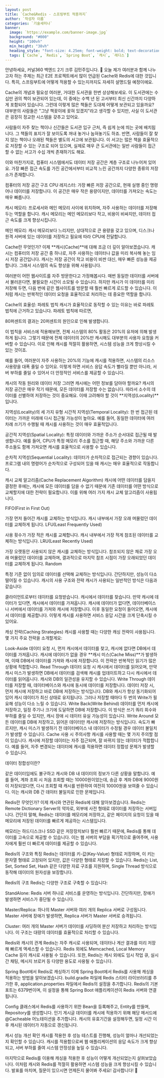 ```yaml
---
layout: post  
title: `Cache&Redis - 스프링부트 적용까지`
author: `작성자 이름`
categories: `기술세미나`
banner:
  image: `https://example.com/banner-image.jpg`
  background: "#000"
  height: "100vh"
  min_height: "38vh"
  heading_style: "font-size: 4.25em; font-weight: bold; text-decoration: underline"
  tags: [`Cache`, `Redis`, `Spring Boot`, `캐시`, `레디스`]
---
```


안녕하세요, 커널360 백엔드 2기 크루 김민주입니다. 🎀 오늘 제가 여러분과 함께 나누고자 하는 주제는 최근 E2E 프로젝트에서 많이 언급된 Cache와 Redis에 대한 것입니다. 특히, 스프링부트에 어떻게 적용할 수 있는지까지도 자세히 설명드릴 예정이에요.

Cache의 개념과 필요성
여러분, 거대한 도서관을 한번 상상해보세요. 이 도서관에는 수십만 권의 책이 보관되어 있는데, 이 중에는 수백 년 된 고서부터 최신 신간까지 다양하게 포함되어 있습니다. 그런데 이렇게 많은 책들은 도대체 어떻게 보관되고 있을까요? 대부분의 사람들은 "그냥 책꽂이에 꽂혀 있겠지"라고 생각할 수 있지만, 사실 이 도서관은 굉장히 정교한 시스템을 갖추고 있어요.

사람들이 자주 찾는 책이나 신간들은 도서관 입구 근처, 즉 쉽게 눈에 띄는 곳에 배치됩니다. 그 책들의 표지가 잘 보이도록 꺼내 놓거나 눕혀놓기도 하죠. 반면, 사람들이 잘 찾지 않는 책이나 오래된 책들은 별도의 서고에 보관됩니다. 이 서고는 많은 책을 효율적으로 저장할 수 있는 구조로 되어 있으며, 실제로 매우 큰 도서관에는 일반 사람들이 접근할 수 없는 서고가 수십 개씩 존재하기도 해요.

이와 마찬가지로, 컴퓨터 시스템에서도 데이터 저장 공간은 계층 구조로 나누어져 있어요. 가장 빠른 접근 속도를 가진 공간에서부터 비교적 느린 공간까지 다양한 종류의 저장소가 존재합니다.

컴퓨터의 저장 공간 구조
CPU 레지스터: 가장 빠른 저장 공간으로, 현재 실행 중인 명령어나 데이터를 저장합니다. 이 공간은 매우 작은 용량이지만, 데이터를 가져오는 속도는 매우 빠릅니다.

캐시 메모리: 프로세서와 메인 메모리 사이에 위치하며, 자주 사용하는 데이터를 저장해두는 역할을 합니다. 캐시 메모리는 메인 메모리보다 작고, 비용이 비싸지만, 데이터 접근 속도를 크게 향상시킵니다.

메인 메모리: 캐시 메모리보다 느리지만, 상대적으로 큰 용량을 갖고 있으며, 디스크나 원격 서버에 있는 데이터를 저장하고 필요에 따라 CPU에 전달합니다.

Cache란 무엇인가?
이제 **캐시(Cache)**에 대해 조금 더 깊이 알아보겠습니다. 캐시는 컴퓨터의 저장 공간 중 하나로, 자주 사용하는 데이터나 값을 미리 복사해 놓는 임시 저장 공간입니다. 캐시는 저장 공간이 작고 비용이 비싼 대신, 매우 빠른 성능을 제공합니다. 그래서 시스템의 속도 향상을 위해 사용됩니다.

여러분이 어떤 웹사이트를 자주 방문한다고 가정해봅시다. 매번 동일한 데이터를 서버에서 불러온다면, 불필요한 시간이 소모될 수 있습니다. 하지만 캐시가 이 데이터를 미리 저장해 두면, 다음 번에 같은 웹사이트를 방문할 때 훨씬 빠르게 로드할 수 있습니다. 이처럼 캐시는 반복적인 데이터 요청을 효율적으로 처리하는 데 중요한 역할을 합니다.

Cache의 효율성: 파레토 법칙
캐시가 효율적으로 동작할 수 있는 이유는 바로 파레토 법칙에 근거하고 있습니다. 파레토 법칙에 따르면,

80퍼센트의 결과는 20퍼센트의 원인으로 인해 발생합니다.

이 법칙을 서비스에 적용해보면, 전체 시스템의 80% 활동은 20%의 유저에 의해 발생하게 됩니다. 그렇기 때문에 전체 데이터의 20%만 캐시해도 대부분의 사용자 요청을 커버할 수 있습니다. 이로 인해 캐시를 적절히 활용하면, 시스템 성능을 크게 향상시킬 수 있는 것이죠.

예를 들어, 여러분이 자주 사용하는 20%의 기능에 캐시를 적용하면, 시스템의 리소스 사용량을 대폭 줄일 수 있어요. 이렇게 하면 서비스 응답 속도가 빨라질 뿐만 아니라, 서버 부하를 줄일 수 있어서 더 안정적인 서비스를 제공할 수 있습니다.

캐시의 작동 원리와 데이터 저장
그러면 캐시에는 어떤 정보를 담아야 할까요? 캐시의 저장 공간은 매우 작기 때문에, 모든 데이터를 저장할 수는 없습니다. 따라서 소수의 데이터를 선별하여 저장하는 것이 중요해요. 이때 고려해야 할 것이 **지역성(Locality)**입니다.

지역성(Locality)의 세 가지 유형
시간적 지역성(Temporal Locality): 한 번 접근된 데이터는 가까운 미래에 다시 접근될 가능성이 높아요. 예를 들어, 동일한 데이터에 여러 차례 쓰기가 수행될 때 캐시를 사용하는 것이 매우 효율적입니다.

공간적 지역성(Spatial Locality): 특정 데이터와 가까운 주소가 순서대로 접근될 때 발생합니다. 예를 들어, CPU가 특정 메모리 주소를 접근할 때, 해당 주소와 가까운 다른 주소들도 함께 가져오면 캐시를 효율적으로 사용할 수 있습니다.

순차적 지역성(Sequential Locality): 데이터가 순차적으로 접근되는 경향이 있습니다. 프로그램 내의 명령어가 순차적으로 구성되어 있을 때 캐시는 매우 효율적으로 작동합니다.

캐시 교체 알고리즘(Cache Replacement Algorithm)
캐시에 어떤 데이터를 담을지 결정한 후에는, 캐시에 모든 데이터를 담을 수 없기 때문에 기존 데이터를 어떤 방식으로 교체할지에 대한 전략이 필요합니다. 이를 위해 여러 가지 캐시 교체 알고리즘이 사용됩니다.

FIFO(First in First Out)

가장 먼저 들어간 캐시를 교체하는 방식입니다. 캐시 내부에서 가장 오래 머물렀던 데이터를 교체하게 됩니다.
LFU(Least Frequently Used)

사용 횟수가 가장 적은 캐시를 교체합니다. 캐시 내부에서 가장 적게 참조된 데이터를 교체하는 방식입니다.
LRU(Least Recently Used)

가장 오랫동안 사용되지 않은 캐시를 교체하는 방식입니다. 참조되지 않은 채로 가장 오래 머물렀던 데이터를 교체하며, 결과적으로 마지막 참조 시점이 가장 오래되었던 데이터를 교체하게 됩니다.
Random

특정 기준 없이 임의로 데이터를 선택해 교체하는 방식입니다. 간단하지만, 성능이 다소 떨어질 수 있습니다.
캐시의 사용 구조와 전략
캐시가 사용되는 일반적인 방식은 다음과 같습니다:

클라이언트로부터 데이터를 요청받습니다.
캐시에서 데이터를 찾습니다. 만약 캐시에 데이터가 있다면, 캐시에서 데이터를 가져옵니다.
캐시에 데이터가 없다면, 데이터베이스나 서버에서 데이터를 가져와 캐시에 저장합니다.
이후 동일한 요청이 들어오면, 캐시에서 데이터를 제공합니다.
이렇게 캐시를 사용하면 서비스 응답 시간을 크게 단축시킬 수 있어요.

캐싱 전략(Caching Strategies)
캐시를 사용할 때는 다양한 캐싱 전략이 사용됩니다. 몇 가지 주요 전략을 소개할게요:

Look-Aside
데이터 요청 시, 먼저 캐시에서 데이터를 찾고, 캐시에 없다면 DB에서 데이터를 가져옵니다. 캐시에 데이터가 없을 경우 **캐시 미스(Cache Miss)**가 발생하며, 이때 DB에서 데이터를 가져와 캐시에 저장합니다. 이 전략은 반복적인 읽기가 많은 상황에 적합합니다.
Read Through
데이터 요청 시 캐시에서 데이터를 읽어오며, 만약 캐시 미스가 발생하면 DB에서 데이터를 검색해 캐시를 업데이트하고 다시 캐시에서 데이터를 읽어옵니다. 캐시와 DB의 일관성을 유지할 수 있습니다.
Write Through
데이터를 저장할 때, 데이터베이스와 캐시에 동시에 데이터를 저장합니다. 데이터 저장 시, 먼저 캐시에 저장하고 바로 DB에 저장하는 방식입니다. DB와 캐시가 항상 동기화되어 있어 캐시 데이터가 최신 상태로 유지됩니다. 그러나 저장할 때마다 두 번의 Write가 필요해 성능이 다소 느릴 수 있습니다.
Write Back(Write Behind)
데이터를 먼저 캐시에 저장하고, 일정 주기나 크기에 도달하면 DB에 저장합니다. 이 방식은 쓰기 쿼리 회수와 부하를 줄일 수 있지만, 캐시 장애 시 데이터 유실 가능성이 있습니다.
Write Around
모든 데이터를 DB에 저장하고, 읽어온 데이터만 캐시에 저장하는 방식입니다. 속도가 빠르지만, 캐시 미스가 발생하기 전 데이터베이스 내 데이터가 수정될 경우 데이터 불일치가 발생할 수 있습니다.
Cache 사용 시 주의사항
캐시를 사용할 때는 몇 가지 주의할 점이 있습니다. 캐시에 저장할 데이터는 자주 접근되며, 잘 바뀌지 않는 데이터가 적합합니다. 예를 들어, 자주 변경되는 데이터에 캐시를 적용하면 데이터 정합성 문제가 발생할 수 있습니다.

데이터 정합성이란?

같은 데이터임에도 불구하고 캐시와 DB 내 데이터의 정보가 다른 상황을 말합니다. 예를 들어, 계좌 조회 시 처음 조회할 때는 10000원이었는데, 송금 후 계좌 DB에 9000원이 저장되었다면, 다시 조회할 때 캐시를 반환하여 여전히 10000원을 보여줄 수 있습니다. 이는 캐시와 DB 간 데이터 불일치로 인한 문제입니다.

Redis란 무엇인가?
이제 캐시와 연관된 Redis에 대해 알아보겠습니다. Redis는 Remote Dictionary Server의 약자로, 외부에 사전 형태로 데이터를 저장하는 서버입니다. 간단히 말해, Redis는 데이터를 메모리에 저장하고, 같은 페이지의 요청이 있을 때 메모리에 저장된 데이터를 빠르게 제공하는 시스템입니다.

메모리는 하드디스크나 SSD 같은 저장장치보다 훨씬 빠르기 때문에, Redis를 통해 데이터를 고속으로 제공할 수 있습니다. 이는 웹 서버의 부담을 획기적으로 줄여주며, 사용자에게 훨씬 더 빠르게 데이터를 제공할 수 있습니다.

Redis의 구조와 특징
Redis는 데이터를 키-값(Key-Value) 형태로 저장하며, 이 키는 문자열 형태로 고정되어 있지만, 값은 다양한 형태로 저장할 수 있습니다. Redis는 List, Set, Sorted Set, Hash 같은 다양한 자료 구조를 지원하며, Single Thread 방식으로 동작해 데이터의 원자성을 보장합니다.

Redis의 구조
Redis는 다양한 구조로 구축할 수 있습니다:

StandAlone: Redis 서버 하나로 서비스를 운영하는 방식입니다. 간단하지만, 장애가 발생하면 서비스가 중단될 수 있습니다.

Master/Replica: 하나의 Master 서버와 여러 개의 Replica 서버로 구성됩니다. Master 서버에 장애가 발생하면, Replica 서버가 Master 서버로 승격됩니다.

Cluster: 여러 개의 Master 서버가 데이터를 샤딩하여 분산 저장하고 처리하는 방식입니다. 이 구조는 대량의 데이터를 효율적으로 처리할 수 있습니다.

Redis와 캐시의 관계
Redis는 자주 캐시로 사용되며, 데이터나 계산 결과를 미리 저장해 빠르게 액세스할 수 있습니다. Redis 외에도 Memcached, Local Memory Cache 등이 캐시로 사용될 수 있습니다. 또한, Redis는 캐시 외에도 임시 작업 큐, 실시간 채팅, 메시지 브로커 등 다양한 용도로 사용될 수 있습니다.

Spring Boot에서 Redis로 캐싱하기
이제 Spring Boot에서 Redis를 사용해 캐싱을 적용하는 방법을 알아보겠습니다. build.gradle 파일에 Redis 스타터 라이브러리를 추가한 후, application.properties 파일에서 Redis의 설정을 추가합니다. Redis의 기본 포트는 6379번이며, 이 설정을 통해 Spring Boot 애플리케이션이 Redis 서버와 연결됩니다.

Config 클래스에서 Redis를 사용하기 위한 Bean을 등록해주고, Entity를 만들며, Repository를 생성합니다. 인기 게시글 데이터를 캐시에 적용하기 위해 해당 메서드에 @Cacheable 어노테이션을 추가합니다. 캐시의 유효기간을 설정해두면, 일정 시간 이후 캐시된 데이터가 자동으로 갱신됩니다.

캐시 성능 개선 확인
캐시를 적용한 후 성능 테스트를 진행해, 성능이 얼마나 개선되었는지 확인할 수 있습니다. 캐시를 적용함으로써 웹 애플리케이션의 응답 속도가 크게 향상되고, 서버 부하를 줄여 시스템 안정성을 높일 수 있습니다.

마지막으로 Redis를 이용해 캐싱을 적용한 후 성능이 어떻게 개선되었는지 살펴보았습니다. 이처럼 캐시와 Redis를 적절히 활용하면 시스템 성능을 크게 향상시킬 수 있습니다. 발표를 마치며, 질문이 있으시면 언제든지 물어봐 주세요! 감사합니다! 🎀

